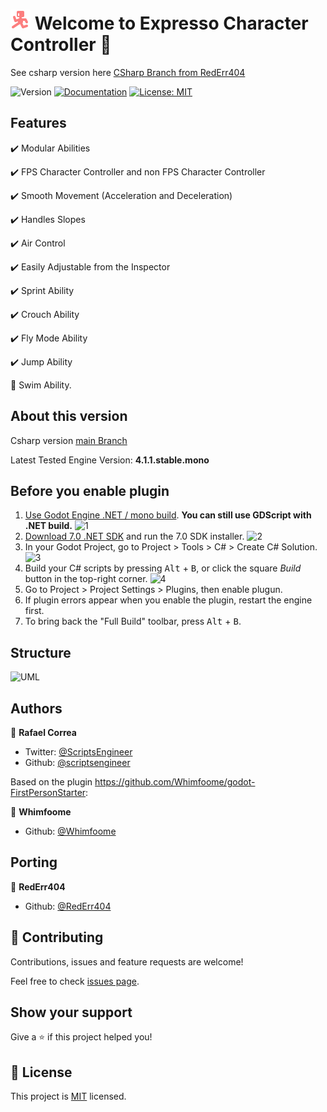 # <img src="https://raw.githubusercontent.com/expressobits/character-controller/main/icon.svg" alt= “icon” width="32" height="32"> Welcome to Expresso Character Controller 👋

See csharp version here [CSharp Branch from RedErr404](https://github.com/expressobits/character-controller/tree/csharp)

![Version](https://img.shields.io/badge/version-2.1.6-blue.svg?cacheSeconds=2592000)
[![Documentation](https://img.shields.io/badge/documentation-yes-brightgreen.svg)](todo-doc)
[![License: MIT](https://img.shields.io/badge/License-MIT-yellow.svg)](MIT)

## Features

✔️ Modular Abilities

✔️ FPS Character Controller and non FPS Character Controller

✔️ Smooth Movement (Acceleration and Deceleration)

✔️ Handles Slopes

✔️ Air Control

✔️ Easily Adjustable from the Inspector

✔️ Sprint Ability

✔️ Crouch Ability

✔️ Fly Mode Ability

✔️ Jump Ability

🔨 Swim Ability.

## About this version
Csharp version [main Branch](https://github.com/expressobits/character-controller/tree/main)

Latest Tested Engine Version: **4.1.1.stable.mono**

## Before you enable plugin

1. [Use Godot Engine .NET / mono build](https://godotengine.org/download/). **You can still use GDScript with .NET build.**
![1](https://github.com/RedErr404/character-controller/assets/9397465/f11e7b82-9b1f-46c8-9305-d1e4d39bc399)
2. [Download 7.0 .NET SDK](https://dotnet.microsoft.com/en-us/download) and run the 7.0 SDK installer.
![2](https://github.com/RedErr404/character-controller/assets/9397465/6b07d5ba-fc87-4424-9d44-b354b406616f)
3. In your Godot Project, go to Project > Tools > C# > Create C# Solution.
![3](https://github.com/RedErr404/character-controller/assets/9397465/740a7eaa-aa00-4142-8ad7-e8375deee82f)
4. Build your C# scripts by pressing <kbd>Alt</kbd> + <kbd>B</kbd>, or click the square *Build* button in the top-right corner.
![4](https://github.com/RedErr404/character-controller/assets/9397465/0901de44-3117-4171-a829-697209e3435d)
5. Go to Project > Project Settings > Plugins, then enable plugun.
6. If plugin errors appear when you enable the plugin, restart the engine first.
7. To bring back the "Full Build" toolbar, press <kbd>Alt</kbd> + <kbd>B</kbd>.

## Structure
![UML](https://raw.githubusercontent.com/wiki/ExpressoBits/character-controller/UML.png)

## Authors

👤 **Rafael Correa**

* Twitter: [@ScriptsEngineer](https://twitter.com/ScriptsEngineer)
* Github: [@scriptsengineer](https://github.com/scriptsengineer)

Based on the plugin https://github.com/Whimfoome/godot-FirstPersonStarter:

👤 **Whimfoome**

* Github: [@Whimfoome](https://github.com/Whimfoome)

## Porting

👤 **RedErr404**

* Github: [@RedErr404](https://github.com/RedErr404)

## 🤝 Contributing

Contributions, issues and feature requests are welcome!

Feel free to check [issues page](https://github.com/ExpressoBits/character-controller/issues).


## Show your support

Give a ⭐️ if this project helped you!


## 📝 License

This project is [MIT](MIT) licensed.
